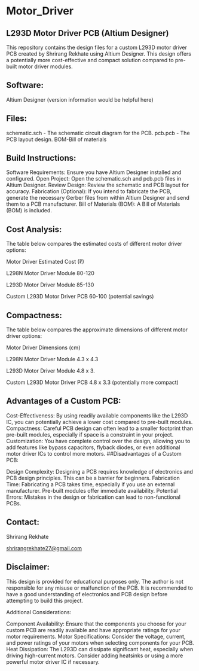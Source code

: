 ﻿# Motor_Driver
## L293D Motor Driver PCB (Altium Designer)

This repository contains the design files for a custom L293D motor driver PCB created by Shrirang Rekhate using Altium Designer. This design offers a potentially more cost-effective and compact solution compared to pre-built motor driver modules.

## Software:

Altium Designer (version information would be helpful here)
## Files:

schematic.sch - The schematic circuit diagram for the PCB.
pcb.pcb - The PCB layout design.
BOM-Bill of materials
## Build Instructions:

Software Requirements: Ensure you have Altium Designer installed and configured.
Open Project: Open the schematic.sch and pcb.pcb files in Altium Designer.
Review Design: Review the schematic and PCB layout for accuracy.
Fabrication (Optional): If you intend to fabricate the PCB, generate the necessary Gerber files from within Altium Designer and send them to a PCB manufacturer.
Bill of Materials (BOM): A Bill of Materials (BOM) is included.
## Cost Analysis:

The table below compares the estimated costs of different motor driver options:

Motor Driver	Estimated Cost (₹)

L298N Motor Driver Module	80-120

L293D Motor Driver Module	85-130

Custom L293D Motor Driver PCB	60-100 (potential savings)


## Compactness:

The table below compares the approximate dimensions of different motor driver options:

Motor Driver	Dimensions (cm)

L298N Motor Driver Module	4.3 x 4.3

L293D Motor Driver Module	4.8 x 3.

Custom L293D Motor Driver PCB	4.8 x 3.3 (potentially more compact)


## Advantages of a Custom PCB:

Cost-Effectiveness: By using readily available components like the L293D IC, you can potentially achieve a lower cost compared to pre-built modules.
Compactness: Careful PCB design can often lead to a smaller footprint than pre-built modules, especially if space is a constraint in your project.
Customization: You have complete control over the design, allowing you to add features like bypass capacitors, flyback diodes, or even additional motor driver ICs to control more motors.
##Disadvantages of a Custom PCB:

Design Complexity: Designing a PCB requires knowledge of electronics and PCB design principles. This can be a barrier for beginners.
Fabrication Time: Fabricating a PCB takes time, especially if you use an external manufacturer. Pre-built modules offer immediate availability.
Potential Errors: Mistakes in the design or fabrication can lead to non-functional PCBs.

## Contact:

Shrirang Rekhate

shrirangrekhate27@gmail.com


## Disclaimer:

This design is provided for educational purposes only. The author is not responsible for any misuse or malfunction of the PCB. It is recommended to have a good understanding of electronics and PCB design before attempting to build this project.

Additional Considerations:

Component Availability: Ensure that the components you choose for your custom PCB are readily available and have appropriate ratings for your motor requirements.
Motor Specifications: Consider the voltage, current, and power ratings of your motors when selecting components for your PCB.
Heat Dissipation: The L293D can dissipate significant heat, especially when driving high-current motors. Consider adding heatsinks or using a more powerful motor driver IC if necessary.
